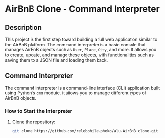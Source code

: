 # AirBnB Clone - Command Interpreter

## Description
This project is the first step toward building a full web application similar to the AirBnB platform. The command interpreter is a basic console that manages AirBnB objects such as `User`, `Place`, `City`, and more. It allows you to create, update, and manage these objects, with functionalities such as saving them to a JSON file and loading them back.

## Command Interpreter
The command interpreter is a command-line interface (CLI) application built using Python's `cmd` module. It allows you to manage different types of AirBnB objects.

### How to Start the Interpreter
1. Clone the repository:
   ```bash
   git clone https://github.com/relebohile-pheko/alu-AirBnB_clone.git
